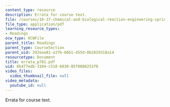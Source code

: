 ```yaml
---
content_type: resource
description: Errata for course text.
file: /courses/10-37-chemical-and-biological-reaction-engineering-spring-2007/8b477edb3104c518603085f0888253f0_errata_p781.pdf
file_type: application/pdf
learning_resource_types:
- Readings
ocw_type: OCWFile
parent_title: Readings
parent_type: CourseSection
parent_uid: 292eaa81-a37b-66b1-455d-0b2819318a14
resourcetype: Document
title: errata_p781.pdf
uid: 8b477edb-3104-c518-6030-85f0888253f0
video_files:
  video_thumbnail_file: null
video_metadata:
  youtube_id: null
---
```

Errata for course text.

